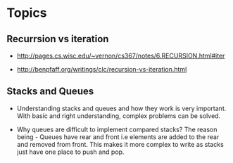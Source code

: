 # Topics 

## Recurrsion vs iteration

  * http://pages.cs.wisc.edu/~vernon/cs367/notes/6.RECURSION.html#iter
  
  * http://benpfaff.org/writings/clc/recursion-vs-iteration.html


## Stacks and Queues

 * Understanding stacks and queues and how they work is very important. With basic and right understanding, complex problems can be solved.
 
 * Why queues are difficult to implement compared stacks? The reason being - Queues have rear and front i.e elements are added to the rear and removed from front. This makes it more complex to write as stacks just have one place to push and pop.

